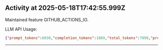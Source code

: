 ## Activity at 2025-05-18T17:42:55.999Z

Maintained feature GITHUB_ACTIONS_IO.

LLM API Usage:

```json
{"prompt_tokens":6030,"completion_tokens":1869,"total_tokens":7899,"prompt_tokens_details":{"cached_tokens":0,"audio_tokens":0},"completion_tokens_details":{"reasoning_tokens":1472,"audio_tokens":0,"accepted_prediction_tokens":0,"rejected_prediction_tokens":0}}
```

---

